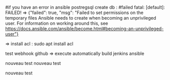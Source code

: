 

#if you have an error in ansible postregsql create db : 
#failed
fatal: [default]: FAILED! => {"failed": true, "msg": "Failed to set permissions on the temporary files Ansible needs to create when becoming an unprivileged user. For information on working around this, see https://docs.ansible.com/ansible/become.html#becoming-an-unprivileged-user"}

=> install acl : sudo apt install acl

test webhook github => execute automatically build jenkins ansible

nouveau test
nouveau test

nouveau test    